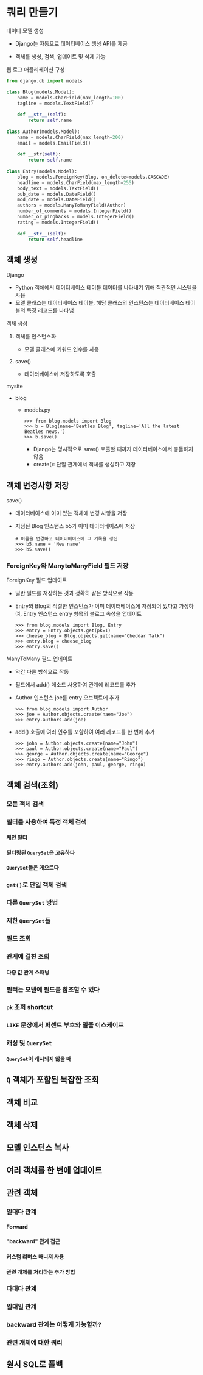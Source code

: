 # 쿼리 만들기

데이터 모델 생성

- Django는 자동으로 데이터베이스 생성 API를 제공

- 객체를 생성, 검색, 업데이트 및 삭제 가능



웹 로그 애플리케이션 구성

```python
from django.db import models

class Blog(models.Model):
    name = models.CharField(max_length=100)
    tagline = models.TextField()
    
    def __str__(self):
        return self.name
    
class Author(models.Model):
    name = models.CharField(max_length=200)
    email = models.EmailField()
    
    def __str(self):
        return self.name
    
class Entry(models.Model):
    blog = models.ForeignKey(Blog, on_delete=models.CASCADE)
    headline = models.CharField(max_length=255)
    body_text = models.TextField()
    pub_date = models.DateField()
    mod_date = models.DateField()
    authors = models.ManyToManyField(Author)
    number_of_comments = models.IntegerField()
    number_or_pingbacks = models.IntegerField()
    rating = models.IntegerField()
    
    def __str__(self):
        return self.headline
```



## 객체 생성

Django

- Python 객체에서 데이터베이스 테이블 데이터를 나타내기 위해 직관적인 시스템을 사용
- 모델 클래스는 데이터베이스 테이블, 해당 클래스의 인스턴스는 데이터베이스 테이블의 특정 레코드를 나타냄



객체 생성

1. 객체를 인스턴스화
   - 모델 클래스에 키워드 인수를 사용

2. save()
   - 데이터베이스에 저장하도록 호출



mysite

- blog

  - models.py

    ```shell
    >>> from blog.models import Blog
    >>> b = Blog(name='Beatles Blog', tagline='All the latest Beatles news.')
    >>> b.save()
    ```

    - Django는 명시적으로 save() 호출할 때까지 데이터베이스에서 충돌하지 않음
    - create(): 단일 관계에서 객체를 생성하고 저장



## 객체 변경사항 저장

save()

- 데이터베이스에 이미 있는 객체에 변경 사항을 저장

- 지정된 Blog 인스턴스 b5가 이미 데이터베이스에 저장

  ```shell
  # 이름을 변경하고 데이터베이스에 그 기록을 갱신
  >>> b5.name = 'New name'
  >>> b5.save()
  ```



### ForeignKey와 ManytoManyField 필드 저장

ForeignKey 필드 업데이트

- 일반 필드를 저장하는 것과 정확히 같은 방식으로 작동

- Entry와 Blog의 적절한 인스턴스가 이미 데이터베이스에 저장되어 있다고 가정하여, Entry 인스턴스 entry 항목의 블로그 속성을 업데이트

  ```shell
  >>> from blog.models import Blog, Entry
  >>> entry = Entry.objects.get(pk=1)
  >>> cheese_blog = Blog.objects.get(name="Cheddar Talk")
  >>> entry.blog = cheese_blog
  >>> entry.save()
  ```



ManyToMany 필드 업데이트

- 약간 다른 방식으로 작동

- 필드에서 add() 메소드 사용하여 관계에 레코드를 추가

- Author 인스턴스 joe를 entry 오브젝트에 추가

  ```shell
  >>> from blog.models import Author
  >>> joe = Author.objects.craete(naem="Joe")
  >>> entry.authors.add(joe)
  ```

- add() 호출에 여러 인수를 포함하여 여러 레코드를 한 번에 추가

  ```shell
  >>> john = Author.objects.create(name="John")
  >>> paul = Author.objects.create(name="Paul")
  >>> george = Author.objects.create(name="George")
  >>> ringo = Author.objects.create(name="Ringo")
  >>> entry.authors.add(john, paul, george, ringo)
  ```



## 객체 검색(조회)





### 모든 객체 검색

### 필터를 사용하여 특정 객체 검색

#### 체인 필터

#### 필터링된 `QuerySet`은 고유하다

#### `QuerySet`들은 게으르다

### `get()`로 단일 객체 검색

### 다른 `QuerySet` 방법

### 제한 `QuerySet`들

### 필드 조회

### 관계에 걸친 조회

#### 다중 값 관계 스패닝

### 필터는 모델에 필드를 참조할 수 있다

### `pk` 조회 shortcut

### `LIKE` 문장에서 퍼센트 부호와 밑줄 이스케이프

### 캐싱 및 `QuerySet`

#### `QuerySet`이 캐시되지 않을 때



## `Q` 객체가 포함된 복잡한 조회



## 객체 비교



## 객체 삭제



## 모델 인스턴스 복사



## 여러 객체를 한 번에 업데이트



## 관련 객체

### 일대다 관계

#### Forward

#### "backward" 관계 접근

#### 커스텀 리버스 매니저 사용

#### 관련 개체를 처리하는 추가 방법

### 다대다 관계

### 일대일 관계

### backward 관계는 어떻게 가능할까?

### 관련 개체에 대한 쿼리



## 원시 SQL로 폴백